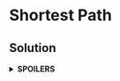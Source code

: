 # Shortest Path
## Solution
<details>
<summary><b>SPOILERS</b></summary>

**Dijkstra Algorithm** is a very good algorithm to find the shortest path between two vertices in a graph. You must use `priority_queue`, not a normal `queue` for the Dijkstra algorithm!!! With just `queue`, you cannot greedily search the shortest paths or upgrade some later shorter paths for the algorithm.

### Example
This is an example which becomes a counter-example of the wrong Dijkstra algorithm using `queue`, but works well with `priority_queue`.





</details>

